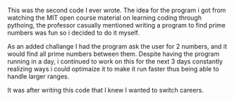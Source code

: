 This was the second code I ever wrote. The idea for the program i got from watching the MIT open course material on learning coding through pythoing, the professor casually mentioned writing a program to find prime numbers was fun so i decided to do it myself.

As an added challange I had the program ask the user for 2 numbers, and it would find all prime numbers between them. Despite having the program running in a day, i continued to work on this for the next 3 days constantly realizing ways i could optimaize it to make it run faster thus being able to handle larger ranges.

It was after writing this code that I knew I wanted to switch careers.